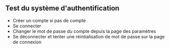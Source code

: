 ## Test du système d'authentification

- Créer un compte si pas de compte
- Se connecter
- Changer le mot de passe du compte depuis la page des paramètres
- Se déconnecter et tenter une réintialisation de mot de passe sur la page de connexion
